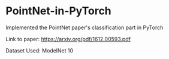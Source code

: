 # PointNet-in-PyTorch
Implemented the PointNet paper's classification part in PyTorch

Link to paper: https://arxiv.org/pdf/1612.00593.pdf


Dataset Used: ModelNet 10
